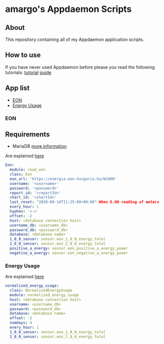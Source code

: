 # amargo's Appdaemon Scripts

## About

This repository containing all of my Appdaemon application scripts.

## How to use

If you have never used Appdaemon before please you read the following tutorials:
[tutorial](https://appdaemon.readthedocs.io/en/latest/HASS_TUTORIAL.html)
[guide](https://appdaemon.readthedocs.io/en/latest/APPGUIDE.html)

## App list

* [EON](#eon)
* [Energy Usage](#normalized_energy_usage)

### EON

## Requirements 
* MariaDB [more information](https://github.com/home-assistant/addons/blob/master/mariadb/DOCS.md)

Are explained [here](eon/README.md)

```yaml
Eon:
  module: read_eon
  class: Eon
  eon_url: 'https://energia.eon-hungaria.hu/W1000'
  username: '<username>'
  password: '<password>'
  report_id: '<reportId>'
  chart_id: '<chartId>'
  last_reset: "2020-09-14T11:25:00+00:00" When E.ON reading of meters
  every_hour: 1
  hyphen: '<->'
  offset: -2
  host: <database connection host>
  username_db: <username_db>
  password_db: <password_db>
  database: <database name>
  1_8_0_sensor: sensor.eon_1_8_0_energy_total
  2_8_0_sensor: sensor.eon_2_8_0_energy_total
  positive_a_energy: sensor.eon_positive_a_energy_power
  negative_a_energy: sensor.eon_negative_a_energy_power  
```
### Energy Usage

Are explained [here](normalized_energy_usage/README.md)

```yaml
normalized_energy_usage:
  class: NormalizedEnergyUsage
  module: normalized_energy_usage
  host: <database connection host>
  username: <username_db>
  password: <password_db>
  database: <database name>
  offset: -2
  numdays: 4
  every_hour: 1
  1_8_0_sensor: sensor.eon_1_8_0_energy_total
  2_8_0_sensor: sensor.eon_2_8_0_energy_total
```

